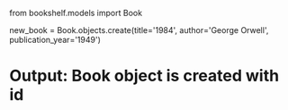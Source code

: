 from bookshelf.models import Book

new_book = Book.objects.create(title='1984', author='George Orwell', publication_year='1949')
# Output: Book object is created with id

